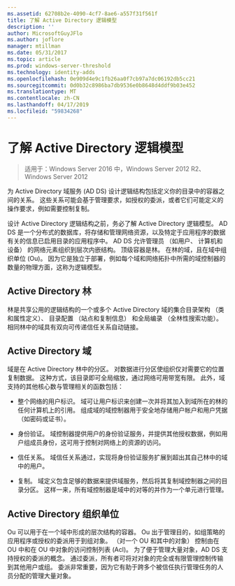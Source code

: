 ```yaml
---
ms.assetid: 62708b2e-4090-4cf7-8ae6-a557f31f561f
title: 了解 Active Directory 逻辑模型
description: ''
author: MicrosoftGuyJFlo
ms.author: joflore
manager: mtillman
ms.date: 05/31/2017
ms.topic: article
ms.prod: windows-server-threshold
ms.technology: identity-adds
ms.openlocfilehash: 0e909d4e9c1fb26aa0f7cb97a7dc06192db5cc21
ms.sourcegitcommit: 0d0b32c8986ba7db9536e0b8648d4ddf9b03e452
ms.translationtype: MT
ms.contentlocale: zh-CN
ms.lasthandoff: 04/17/2019
ms.locfileid: "59834268"
---
```

# <a name="understanding-the-active-directory-logical-model"></a>了解 Active Directory 逻辑模型

>适用于：Windows Server 2016 中，Windows Server 2012 R2、 Windows Server 2012

为 Active Directory 域服务 (AD DS) 设计逻辑结构包括定义你的目录中的容器之间的关系。 这些关系可能会基于管理要求，如授权的委派，或者它们可能定义的操作要求，例如需要控制复制。  
  
设计 Active Directory 逻辑结构之前，务必了解 Active Directory 逻辑模型。 AD DS 是一个分布式的数据库，将存储和管理网络资源，以及特定于应用程序的数据有关的信息已启用目录的应用程序中。 AD DS 允许管理员 （如用户、 计算机和设备） 的网络元素组织到层次内嵌结构。 顶级容器是林。 在林的域，且在域中组织单位 (Ou)。 因为它是独立于部署，例如每个域和网络拓扑中所需的域控制器的数量的物理方面，这称为逻辑模型。  
  
## <a name="active-directory-forest"></a>Active Directory 林  
林是共享公用的逻辑结构的一个或多个 Active Directory 域的集合目录架构 （类和属性定义）、 目录配置 （站点和复制信息） 和全局编录 （全林性搜索功能）。 相同林中的域具有双向可传递信任关系自动链接。  
  
## <a name="active-directory-domain"></a>Active Directory 域  
域是在 Active Directory 林中的分区。 对数据进行分区使组织仅对需要它的位置复制数据。 这种方式，该目录即可全局缩放，通过网络可用带宽有限。 此外，域支持的其他核心数与管理相关的函数包括：  
  
-   整个网络的用户标识。 域可让用户标识来创建一次并将其加入到域所在的林的任何计算机上的引用。 组成域的域控制器用于安全地存储用户帐户和用户凭据 （如密码或证书）。  
  
-   身份验证。 域控制器提供用户的身份验证服务，并提供其他授权数据，例如用户组成员身份，这可用于控制对网络上的资源的访问。  
  
-   信任关系。 域信任关系通过，实现将身份验证服务扩展到超出其自己林中的域中的用户。  
  
-   复制。 域定义包含足够的数据来提供域服务，然后将其复制域控制器之间的目录分区。 这样一来，所有域控制器是域中的对等的并作为一个单元进行管理。  
  
## <a name="active-directory-organizational-units"></a>Active Directory 组织单位  
Ou 可以用于在一个域中形成的层次结构的容器。 Ou 出于管理目的，如组策略的应用程序或授权的委派用于到组对象。 （对一个 OU 和其中的对象） 控制由在 OU 中和在 OU 中对象的访问控制列表 (Acl)。 为了便于管理大量对象，AD DS 支持授权的委派的概念。 通过委派，所有者可将对对象的完全或有限管理控制传输到其他用户或组。 委派非常重要，因为它有助于跨多个被信任执行管理任务的人员分配的管理大量对象。  
  


